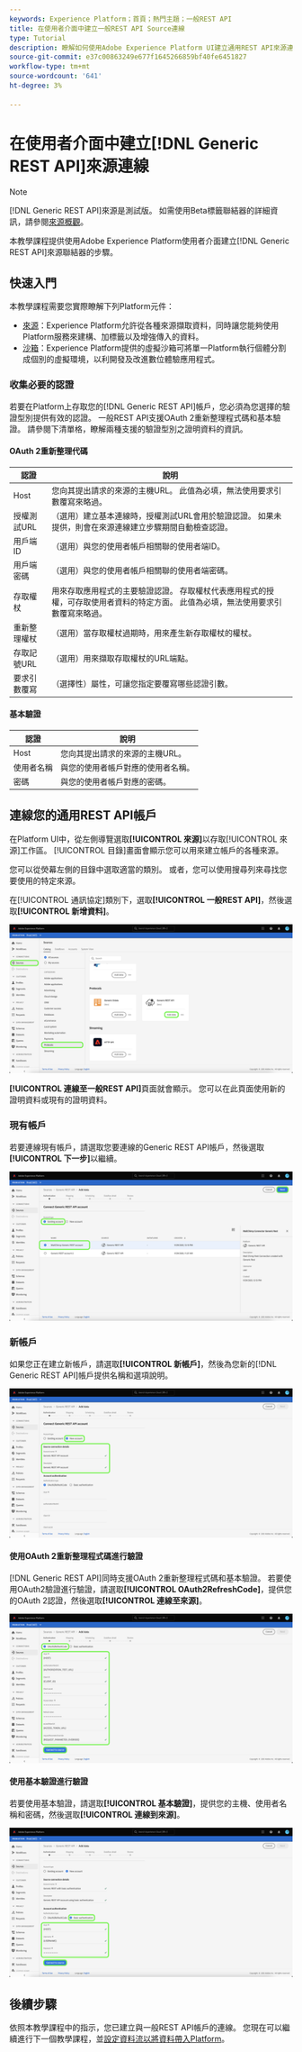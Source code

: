 ```yaml
---
keywords: Experience Platform；首頁；熱門主題；一般REST API
title: 在使用者介面中建立一般REST API Source連線
type: Tutorial
description: 瞭解如何使用Adobe Experience Platform UI建立通用REST API來源連線。
source-git-commit: e37c00863249e677f1645266859bf40fe6451827
workflow-type: tm+mt
source-wordcount: '641'
ht-degree: 3%

---
```


# 在使用者介面中建立[!DNL Generic REST API]來源連線

>[!NOTE]
>
> [!DNL Generic REST API]來源是測試版。 如需使用Beta標籤聯結器的詳細資訊，請參閱[來源概觀](../../../../home.md#terms-and-conditions)。

本教學課程提供使用Adobe Experience Platform使用者介面建立[!DNL Generic REST API]來源聯結器的步驟。

## 快速入門

本教學課程需要您實際瞭解下列Platform元件：

* [來源](../../../../home.md)：Experience Platform允許從各種來源擷取資料，同時讓您能夠使用Platform服務來建構、加標籤以及增強傳入的資料。
* [沙箱](../../../../../sandboxes/home.md)：Experience Platform提供的虛擬沙箱可將單一Platform執行個體分割成個別的虛擬環境，以利開發及改進數位體驗應用程式。

### 收集必要的認證

若要在Platform上存取您的[!DNL Generic REST API]帳戶，您必須為您選擇的驗證型別提供有效的認證。 一般REST API支援OAuth 2重新整理程式碼和基本驗證。 請參閱下清單格，瞭解兩種支援的驗證型別之證明資料的資訊。

#### OAuth 2重新整理代碼

| 認證 | 說明 |
| --- | --- |
| Host | 您向其提出請求的來源的主機URL。 此值為必填，無法使用要求引數覆寫來略過。 |
| 授權測試URL | （選用）建立基本連線時，授權測試URL會用於驗證認證。 如果未提供，則會在來源連線建立步驟期間自動檢查認證。 |
| 用戶端 ID | （選用）與您的使用者帳戶相關聯的使用者端ID。 |
| 用戶端密碼 | （選用）與您的使用者帳戶相關聯的使用者端密碼。 |
| 存取權杖 | 用來存取應用程式的主要驗證認證。 存取權杖代表應用程式的授權，可存取使用者資料的特定方面。 此值為必填，無法使用要求引數覆寫來略過。 |
| 重新整理權杖 | （選用）當存取權杖過期時，用來產生新存取權杖的權杖。 |
| 存取記號URL | （選用）用來擷取存取權杖的URL端點。 |
| 要求引數覆寫 | （選擇性）屬性，可讓您指定要覆寫哪些認證引數。 |


#### 基本驗證

| 認證 | 說明 |
| --- | --- |
| Host | 您向其提出請求的來源的主機URL。 |
| 使用者名稱 | 與您的使用者帳戶對應的使用者名稱。 |
| 密碼 | 與您的使用者帳戶對應的密碼。 |

## 連線您的通用REST API帳戶

在Platform UI中，從左側導覽選取&#x200B;**[!UICONTROL 來源]**&#x200B;以存取[!UICONTROL 來源]工作區。 [!UICONTROL 目錄]畫面會顯示您可以用來建立帳戶的各種來源。

您可以從熒幕左側的目錄中選取適當的類別。 或者，您可以使用搜尋列來尋找您要使用的特定來源。

在[!UICONTROL 通訊協定]類別下，選取&#x200B;**[!UICONTROL 一般REST API]**，然後選取&#x200B;**[!UICONTROL 新增資料]**。

![目錄](../../../../images/tutorials/create/generic-rest/catalog.png)

**[!UICONTROL 連線至一般REST API]**&#x200B;頁面就會顯示。 您可以在此頁面使用新的證明資料或現有的證明資料。

### 現有帳戶

若要連線現有帳戶，請選取您要連線的Generic REST API帳戶，然後選取&#x200B;**[!UICONTROL 下一步]**&#x200B;以繼續。

![現有](../../../../images/tutorials/create/generic-rest/existing.png)

### 新帳戶

如果您正在建立新帳戶，請選取&#x200B;**[!UICONTROL 新帳戶]**，然後為您新的[!DNL Generic REST API]帳戶提供名稱和選項說明。

![新](../../../../images/tutorials/create/generic-rest/new.png)

#### 使用OAuth 2重新整理程式碼進行驗證

[!DNL Generic REST API]同時支援OAuth 2重新整理程式碼和基本驗證。 若要使用OAuth2驗證進行驗證，請選取&#x200B;**[!UICONTROL OAuth2RefreshCode]**，提供您的OAuth 2認證，然後選取&#x200B;**[!UICONTROL 連線至來源]**。

![](../../../../images/tutorials/create/generic-rest/oauth2.png)

#### 使用基本驗證進行驗證

若要使用基本驗證，請選取&#x200B;**[!UICONTROL 基本驗證]**，提供您的主機、使用者名稱和密碼，然後選取&#x200B;**[!UICONTROL 連線到來源]**。

![](../../../../images/tutorials/create/generic-rest/basic-authentication.png)

## 後續步驟

依照本教學課程中的指示，您已建立與一般REST API帳戶的連線。 您現在可以繼續進行下一個教學課程，並[設定資料流以將資料帶入Platform](../../dataflow/protocols.md)。
